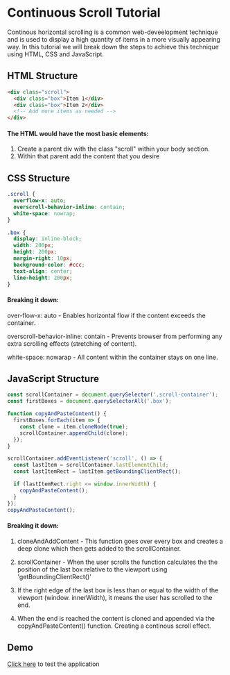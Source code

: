 # Continuous Scroll Tutorial

Continous horizontal scrolling is a common web-deveelopment technique and is used to display
a high quantity of items in a more visually appearing way. In this tutorial we will break down 
the steps to achieve this technique using HTML, CSS and JavaScript.

## HTML Structure


```html
<div class="scroll">
  <div class="box">Item 1</div>
  <div class="box">Item 2</div>
  <!-- Add more items as needed -->
</div>
```

#### The HTML would have the most basic elements:
1. Create a parent div with the class "scroll" within your body section.
2. Within that parent add the content that you desire

## CSS Structure

```css
.scroll {
  overflow-x: auto;
  overscroll-behavior-inline: contain;
  white-space: nowrap;
}

.box {
  display: inline-block;
  width: 200px;
  height: 200px;
  margin-right: 10px;
  background-color: #ccc;
  text-align: center;
  line-height: 200px;
}
```

#### Breaking it down:

  over-flow-x: auto - Enables horizontal flow if the content exceeds the container.

  overscroll-behavior-inline: contain - Prevents browser from performing any extra scrolling effects (stretching of content).

  white-space: nowarap - All content within the container stays on one line.

## JavaScript Structure

```javascript
const scrollContainer = document.querySelector('.scroll-container');
const firstBoxes = document.querySelectorAll('.box');

function copyAndPasteContent() {
  firstBoxes.forEach(item => {
    const clone = item.cloneNode(true);
    scrollContainer.appendChild(clone);
  });
}

scrollContainer.addEventListener('scroll', () => {
  const lastItem = scrollContainer.lastElementChild;
  const lastItemRect = lastItem.getBoundingClientRect();

  if (lastItemRect.right <= window.innerWidth) {
    copyAndPasteContent();
  }
});
copyAndPasteContent();
```
#### Breaking it down:

1. cloneAndAddContent - This function goes over every box and creates a deep clone
   which then gets added to the scrollContainer.

2. scrollContainer - When the user scrolls the function calculates the the position of 
   the last box relative to the viewport using 'getBoundingClientRect()'

3. If the right edge of the last box is less than or equal to the width of the viewport 
   (window.  innerWidth), it means the user has scrolled to the end. 

4. When the end is reached the content is cloned and appended via the copyAndPasteContent()
   function. Creating a continous scroll effect.


## Demo

[Click here](http://http://127.0.0.1:5500/Assignments/lubunga-sadi-assignment-3/index.html) to test the application
